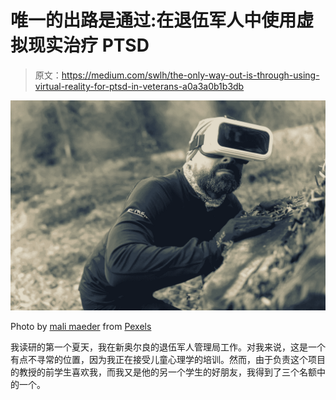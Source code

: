 # 唯一的出路是通过:在退伍军人中使用虚拟现实治疗 PTSD

> 原文：<https://medium.com/swlh/the-only-way-out-is-through-using-virtual-reality-for-ptsd-in-veterans-a0a3a0b1b3db>

![](img/e37b4e082e5a412c37a45bc684ec6ed5.png)

Photo by [mali maeder](https://www.pexels.com/@mali?utm_content=attributionCopyText&utm_medium=referral&utm_source=pexels) from [Pexels](https://www.pexels.com/photo/man-in-black-sweatshirt-with-vr-752724/?utm_content=attributionCopyText&utm_medium=referral&utm_source=pexels)

我读研的第一个夏天，我在新奥尔良的退伍军人管理局工作。对我来说，这是一个有点不寻常的位置，因为我正在接受儿童心理学的培训。然而，由于负责这个项目的教授的前学生喜欢我，而我又是他的另一个学生的好朋友，我得到了三个名额中的一个。